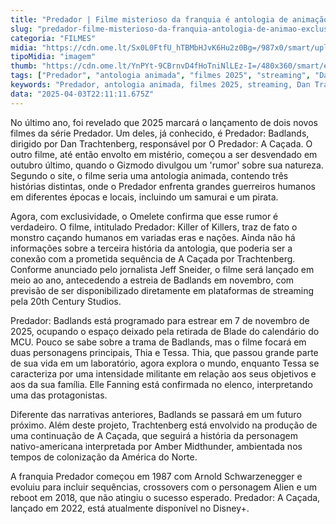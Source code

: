 ```yaml
---
title: "Predador | Filme misterioso da franquia é antologia de animação (Exclusivo)"
slug: "predador-filme-misterioso-da-franquia-antologia-de-animao-exclusivo"
categoria: "FILMES"
midia: "https://cdn.ome.lt/Sx0L0FtfU_hTBMbHJvK6Hu2z0Bg=/987x0/smart/uploads/conteudo/fotos/predador-antologia.jpg"
tipoMidia: "imagem"
thumb: "https://cdn.ome.lt/YnPYt-9CBrnvD4fHoTniNlLEz-I=/480x360/smart/extras/conteudos/predador-animacao.jpg"
tags: ["Predador", "antologia animada", "filmes 2025", "streaming", "Dan Trachtenberg", "Elle Fanning", "franquia Predador", "Predador: Badlands"]
keywords: "Predador, antologia animada, filmes 2025, streaming, Dan Trachtenberg, Elle Fanning, franquia Predador, Predador: Badlands"
data: "2025-04-03T22:11:11.675Z"
---
```


No último ano, foi revelado que 2025 marcará o lançamento de dois novos filmes da série Predador. Um deles, já conhecido, é Predador: Badlands, dirigido por Dan Trachtenberg, responsável por O Predador: A Caçada. O outro filme, até então envolto em mistério, começou a ser desvendado em outubro último, quando o Gizmodo divulgou um 'rumor' sobre sua natureza. Segundo o site, o filme seria uma antologia animada, contendo três histórias distintas, onde o Predador enfrenta grandes guerreiros humanos em diferentes épocas e locais, incluindo um samurai e um pirata. 

Agora, com exclusividade, o Omelete confirma que esse rumor é verdadeiro. O filme, intitulado Predador: Killer of Killers, traz de fato o monstro caçando humanos em variadas eras e nações. Ainda não há informações sobre a terceira história da antologia, que poderia ser a conexão com a prometida sequência de A Caçada por Trachtenberg. Conforme anunciado pelo jornalista Jeff Sneider, o filme será lançado em meio ao ano, antecedendo a estreia de Badlands em novembro, com previsão de ser disponibilizado diretamente em plataformas de streaming pela 20th Century Studios. 

Predador: Badlands está programado para estrear em 7 de novembro de 2025, ocupando o espaço deixado pela retirada de Blade do calendário do MCU. Pouco se sabe sobre a trama de Badlands, mas o filme focará em duas personagens principais, Thia e Tessa. Thia, que passou grande parte de sua vida em um laboratório, agora explora o mundo, enquanto Tessa se caracteriza por uma intensidade militante em relação aos seus objetivos e aos da sua família. Elle Fanning está confirmada no elenco, interpretando uma das protagonistas. 

Diferente das narrativas anteriores, Badlands se passará em um futuro próximo. Além deste projeto, Trachtenberg está envolvido na produção de uma continuação de A Caçada, que seguirá a história da personagem nativo-americana interpretada por Amber Midthunder, ambientada nos tempos de colonização da América do Norte. 

A franquia Predador começou em 1987 com Arnold Schwarzenegger e evoluiu para incluir sequências, crossovers com o personagem Alien e um reboot em 2018, que não atingiu o sucesso esperado. Predador: A Caçada, lançado em 2022, está atualmente disponível no Disney+.